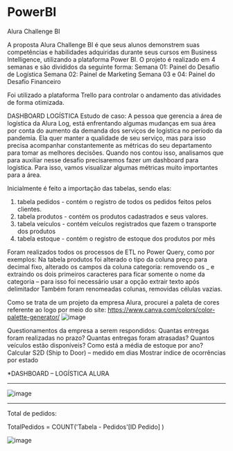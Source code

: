 # PowerBI

Alura Challenge BI

A proposta Alura Challenge BI é que seus alunos demonstrem suas competências e habilidades adquiridas durante seus cursos em Business Intelligence, utilizando a plataforma Power BI. 
O projeto é realizado em 4 semanas e são divididos da seguinte forma:
Semana 01: Painel do Desafio de Logística 
Semana 02: Painel de Marketing 
Semana 03 e 04: Painel do Desafio Financeiro

Foi utilizado a plataforma Trello para controlar o andamento das atividades de forma otimizada.

DASHBOARD LOGÍSTICA
Estudo de caso: A pessoa que gerencia a área de logística da Alura Log, está enfrentando algumas mudanças em sua área por conta do aumento da demanda dos serviços de logística no período da pandemia. Ela quer manter a qualidade de seu serviço, mas para isso precisa acompanhar constantemente as métricas do seu departamento para tomar as melhores decisões. Quando nos contou isso, analisamos que para auxiliar nesse desafio precisaremos fazer um dashboard para logística. Para isso, vamos visualizar algumas métricas muito importantes para a área.

Inicialmente é feito a importação das tabelas, sendo elas:
1.	tabela pedidos - contém o registro de todos os pedidos feitos pelos clientes.
2.	tabela produtos - contém os produtos cadastrados e seus valores.
3.	tabela veículos - contém veículos registrados que fazem o transporte dos produtos
4.	tabela estoque - contém o registro de estoque dos produtos por mês

Foram realizados todos os processos de ETL no Power Query, como por exemplos:
Na tabela produtos foi alterado o tipo da coluna preço para decimal fixo, alterado os campos da coluna categoria: removendo os _ e extraindo os dois primeiros caracteres para ficar somente o nome da categoria – para isso foi necessário usar a opção extrair texto após delimitador
Também foram renomeadas colunas, removidas células vazias.

Como se trata de um projeto da empresa Alura, procurei a paleta de cores referente ao logo por meio do site: https://www.canva.com/colors/color-palette-generator/
![image](https://user-images.githubusercontent.com/104572672/177175681-307214a9-acbe-4a3a-8d85-93c23953f3a1.png)


Questionamentos da empresa a serem respondidos: 
Quantas entregas foram realizadas no prazo?
Quantas entregas foram atrasadas?
Quantos veículos estão disponíveis?
Como está a média de estoque por ano?
Calcular S2D (Ship to Door) – medido em dias
Mostrar índice de ocorrências por estado


*DASHBOARD – LOGÍSTICA ALURA
_____________________________________________________________________________________________________________________________________________________________

![image](https://user-images.githubusercontent.com/104572672/177452021-3cac0897-63d6-4d70-a127-2730e4da512a.png)
_____________________________________________________________________________________________________________________________________________________________

Total de pedidos:

TotalPedidos = COUNT('Tabela - Pedidos'[ID Pedido] )

![image](https://user-images.githubusercontent.com/104572672/177452646-1681e544-f493-4d97-a36c-ce9806917ce5.png)




